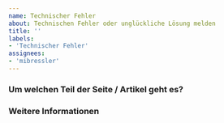 ```yaml
---
name: Technischer Fehler
about: Technischen Fehler oder unglückliche Lösung melden
title: ''
labels:
- 'Technischer Fehler'
assignees:
- 'mibressler'
---
```

<!--
Bei Fragen, wende dich an die Q&A: https://github.com/tum-elaw/BayDiG-wiki/discussions/categories/q-a
-->
### Um welchen Teil der Seite / Artikel geht es?


### Weitere Informationen
